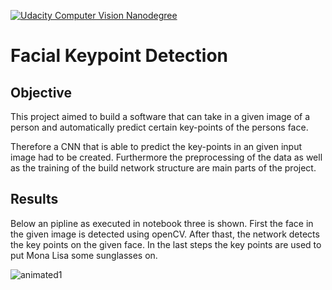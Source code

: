 [![Udacity Computer Vision Nanodegree](http://tugan0329.bitbucket.io/imgs/github/cvnd.svg)](https://www.udacity.com/course/computer-vision-nanodegree--nd891)
# Facial Keypoint Detection
## Objective

This project aimed to build a software that can take in a given image of a person and automatically predict certain key-points of the persons face.

Therefore a CNN that is able to predict the key-points in an given input image had to be created.
Furthermore the preprocessing of the data as well as the training of the build network structure are main parts of the project.

## Results 

Below an pipline as executed in notebook three is shown. First the face in the given image is detected using openCV. After thast, the network detects the key points on the given face. In the last steps the key points are used to put Mona Lisa some sunglasses on.


![animated1](images/mona_lisa_pipeline.gif)